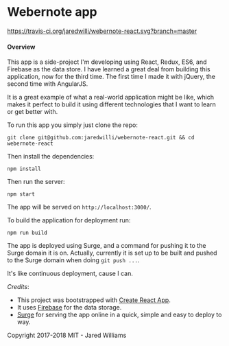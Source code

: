 
# Webernote app

https://travis-ci.org/jaredwilli/webernote-react.svg?branch=master

#### Overview

This app is a side-project I'm developing using React, Redux, ES6, and Firebase as the data store. I have learned a great deal from building this application, now for the third time. The first time I made it with jQuery, the second time with AngularJS.

It is a great example of what a real-world application might be like, which makes it perfect to build it using different technologies that I want to learn or get better with.



To run this app you simply just clone the repo:

`git clone git@github.com:jaredwilli/webernote-react.git && cd webernote-react`

Then install the dependencies:

`npm install`

Then run the server:

`npm start`

The app will be served on `http://localhost:3000/`.

To build the application for deployment run:

`npm run build`

The app is deployed using Surge, and a command for pushing it to the Surge domain it is on.
Actually, currently it is set up to be built and pushed to the Surge domain when doing `git push ...`.

It's like continuous deployment, cause I can.


*Credits*:
- This project was bootstrapped with [Create React App](https://github.com/facebookincubator/create-react-app).
- It uses [Firebase](https://www.firebase.com/) for the data storage.
- [Surge](https://surge.sh/) for serving the app online in a quick, simple and easy to deploy to way.


Copyright 2017-2018 MIT - Jared Williams
